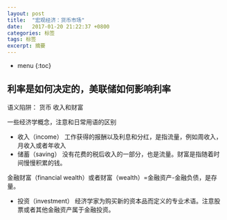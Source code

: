 ```yaml
---
layout: post
title:  "宏观经济：货币市场"
date:   2017-01-20 21:22:37 +0800
categories: 标签
tags: 标签
excerpt: 摘要
---
```


* menu
{:toc}

## 利率是如何决定的，美联储如何影响利率

语义陷阱： 货币 收入和财富

一些经济学概念，注意和日常用语的区别

- 收入（income）
工作获得的报酬以及利息和分红，是指流量，例如周收入，月收入或者年收入
- 储蓄（saving）
没有花费的税后收入的一部分，也是流量。财富是指随着时间慢慢积累的钱。

金融财富（financial wealth）或者财富（wealth）=金融资产-金融负债，是存量。

- 投资（investment）
经济学家为购买新的资本品而定义的专业术语。注意股票或者其他金融资产属于金融投资。

